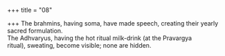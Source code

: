 +++
title = "08"

+++
The brahmins, having soma, have made speech, creating their yearly  sacred formulation.  
The Adhvaryus, having the hot ritual milk-drink (at the Pravargya  
ritual), sweating, become visible; none are hidden.  